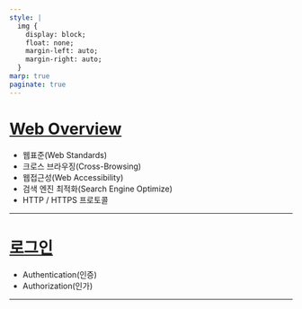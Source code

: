 ```yaml
---
style: |
  img {
    display: block;
    float: none;
    margin-left: auto;
    margin-right: auto;
  }
marp: true
paginate: true
---
```

# [Web Overview](./Web%20Overview.md)
- 웹표준(Web Standards)
- 크로스 브라우징(Cross-Browsing)
- 웹접근성(Web Accessibility)
- 검색 엔진 최적화(Search Engine Optimize)
- HTTP / HTTPS 프로토콜

---
# [로그인](./login.md)
- Authentication(인증)
- Authorization(인가)

---




